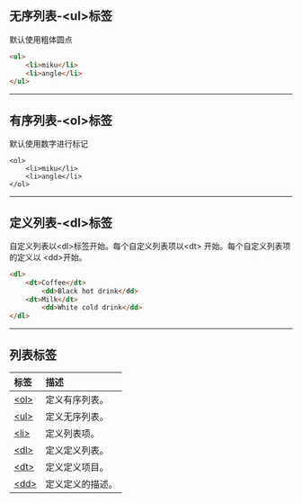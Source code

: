 ## 无序列表-&lt;ul&gt;标签

默认使用粗体圆点

```HTML
<ul>
    <li>miku</li>
    <li>angle</li>
</ul>
```

---

## 有序列表-&lt;ol&gt;标签

默认使用数字进行标记

```
<ol>
    <li>miku</li>
    <li>angle</li>
</ol>
```

---

## 定义列表-&lt;dl&gt;标签

自定义列表以&lt;dl&gt;标签开始。每个自定义列表项以&lt;dt&gt; 开始。每个自定义列表项的定义以 &lt;dd&gt;开始。

```HTML
<dl>
    <dt>Coffee</dt>
        <dd>Black hot drink</dd>
    <dt>Milk</dt>
        <dd>White cold drink</dd>
</dl>
```

---

##  列表标签

| 标签 | 描述 |
| :--- | :--- |
| [&lt;ol&gt;](http://www.w3school.com.cn/tags/tag_ol.asp) | 定义有序列表。 |
| [&lt;ul&gt;](http://www.w3school.com.cn/tags/tag_ul.asp) | 定义无序列表。 |
| [&lt;li&gt;](http://www.w3school.com.cn/tags/tag_li.asp) | 定义列表项。 |
| [&lt;dl&gt;](http://www.w3school.com.cn/tags/tag_dl.asp) | 定义定义列表。 |
| [&lt;dt&gt;](http://www.w3school.com.cn/tags/tag_dt.asp) | 定义定义项目。 |
| [&lt;dd&gt;](http://www.w3school.com.cn/tags/tag_dd.asp) | 定义定义的描述。 |



